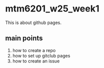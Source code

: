 # mtm6201_w25_week1
This is about github pages.
## main points
1. how to create a repo
2. how to set up gitclub pages
3. how to create an issue